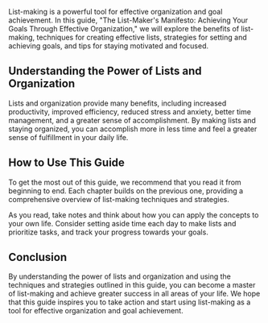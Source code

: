
List-making is a powerful tool for effective organization and goal achievement. In this guide, "The List-Maker's Manifesto: Achieving Your Goals Through Effective Organization," we will explore the benefits of list-making, techniques for creating effective lists, strategies for setting and achieving goals, and tips for staying motivated and focused.

Understanding the Power of Lists and Organization
-------------------------------------------------

Lists and organization provide many benefits, including increased productivity, improved efficiency, reduced stress and anxiety, better time management, and a greater sense of accomplishment. By making lists and staying organized, you can accomplish more in less time and feel a greater sense of fulfillment in your daily life.

How to Use This Guide
---------------------

To get the most out of this guide, we recommend that you read it from beginning to end. Each chapter builds on the previous one, providing a comprehensive overview of list-making techniques and strategies.

As you read, take notes and think about how you can apply the concepts to your own life. Consider setting aside time each day to make lists and prioritize tasks, and track your progress towards your goals.

Conclusion
----------

By understanding the power of lists and organization and using the techniques and strategies outlined in this guide, you can become a master of list-making and achieve greater success in all areas of your life. We hope that this guide inspires you to take action and start using list-making as a tool for effective organization and goal achievement.
